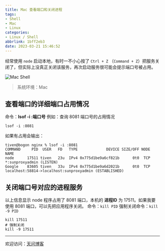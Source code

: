 ```yaml
---
title: Mac 查看端口和关闭进程
tags:
- Shell
- Mac
- Linux
categories:
- Linux / Shell
abbrlink: 1bff2eb3
date: 2023-03-21 15:46:52
---
```


经常使用 `node` 启动本地，有时一不小心按了 `Ctrl + Z` （`Command + Z`）把服务关闭了，但实际上没真正关闭该服务，再次启动服务很可能会提示端口号被占用。

![Mac Shell](https://tiven.cn/static/img/img-shell-FT96_YT5KdxO7VzMmkfLS.jpg)

[//]: # (<!-- more -->)

> 系统环境：Mac

## 查看端口的详细端口占用情况

命令：**lsof -i :端口号** 
例如：查询 8081 端口号的占用情况

```shell
lsof -i :8081
```

如果有占用会输出：

```text
tiven@bogon nginx % lsof -i :8081
COMMAND     PID  USER   FD   TYPE             DEVICE SIZE/OFF NODE NAME
node      17511 tiven   23u  IPv4 0x775d1be9a6cf821b      0t0  TCP *:sunproxyadmin (LISTEN)
Google    83605 tiven   33u  IPv4 0x775d1be9a6d2021b      0t0  TCP localhost:58814->localhost:sunproxyadmin (ESTABLISHED)
```

## 关闭端口号对应的进程服务

以上信息显示 node 程序占用了 8081 端口，本机的 **进程ID** 为 17511。如果我要使用 8081 端口，可以先把应用程序关闭。
命令：`kill PID` 
强制关闭命令：`kill -9 PID` 

```shell
kill 17511
# 强制关闭
kill -9 17511
```

---

欢迎访问：[天问博客](https://tiven.cn/p/1bff2eb3/ "天问博客-专注于大前端技术")


